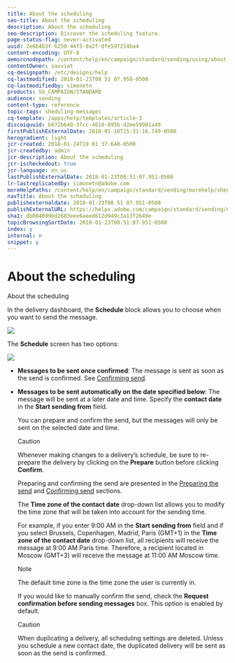 ```yaml
---
title: About the scheduling
seo-title: About the scheduling
description: About the scheduling
seo-description: Discover the scheduling feature.
page-status-flag: never-activated
uuid: 2e6b463f-6250-44f5-8a2f-0fe597214ba4
content-encoding: UTF-8
aemsrcnodepath: /content/help/en/campaign/standard/sending/using/about-the-scheduling
contentOwner: sauviat
cq-designpath: /etc/designs/help
cq-lastmodified: 2018-01-23T08 51 07.958-0500
cq-lastmodifiedby: simonetn
products: SG_CAMPAIGN/STANDARD
audience: sending
content-type: reference
topic-tags: sheduling-messages
cq-template: /apps/help/templates/article-3
discoiquuid: b672b640-3fcc-4610-895b-d2ee59901a49
firstPublishExternalDate: 2018-01-10T15:31:16.749-0500
herogradient: light
jcr-created: 2018-01-24T19 01 37.640-0500
jcr-createdby: admin
jcr-description: About the scheduling
jcr-ischeckedout: true
jcr-language: en_us
lastPublishExternalDate: 2018-01-23T08:51:07.951-0500
lr-lastreplicatedby: simonetn@adobe.com
moreHelpPaths: /content/help/en/campaign/standard/sending/morehelp/sheduling-messages;/content/help/en/campaign/standard/sending/morehelp/sheduling-messages
navTitle: About the scheduling
publishexternaldate: 2018-01-23T08 51 07.951-0500
publishExternalURL: https://helpx.adobe.com/campaign/standard/sending/using/about-the-scheduling.html
sha1: db084099bd2683eee6aeed612d949c3a13f2649e
topicBrowsingSortDate: 2018-01-23T08:51:07.951-0500
index: y
internal: n
snippet: y
---
```


# About the scheduling

About the scheduling

In the delivery dashboard, the **Schedule** block allows you to choose when you want to send the message.

![](assets/delivery_dashboard.png)

The **Schedule** screen has two options:

![](assets/delivery_planning.png)

* **Messages to be sent once confirmed**: The message is sent as soon as the send is confirmed. See [Confirming send](../../sending/using/confirming-send.md).
* **Messages to be sent automatically on the date specified below**: The message will be sent at a later date and time. Specify the **contact date** in the **Start sending from** field.

  You can prepare and confirm the send, but the messages will only be sent on the selected date and time.

  >[!CAUTION]
  >
  >Whenever making changes to a delivery’s schedule, be sure to re-prepare the delivery by clicking on the **Prepare** button before clicking **Confirm**.

  Preparing and confirming the send are presented in the [Preparing the send](../../sending/using/preparing-the-send.md) and [Confirming send](../../sending/using/confirming-send.md) sections.

  The **Time zone of the contact date** drop-down list allows you to modify the time zone that will be taken into account for the sending time.

  For example, if you enter 9:00 AM in the **Start sending from** field and if you select Brussels, Copenhagen, Madrid, Paris (GMT+1) in the **Time zone of the contact date** drop-down list, all recipients will receive the message at 9:00 AM Paris time. Therefore, a recipient located in Moscow (GMT+3) will receive the message at 11:00 AM Moscow time.

  >[!NOTE]
  >
  >The default time zone is the time zone the user is currently in.

  If you would like to manually confirm the send, check the **Request confirmation before sending messages** box. This option is enabled by default.

  >[!CAUTION]
  >
  >When duplicating a delivery, all scheduling settings are deleted. Unless you schedule a new contact date, the duplicated delivery will be sent as soon as the send is confirmed.

